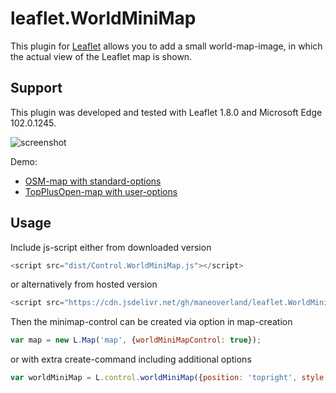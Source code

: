 leaflet.WorldMiniMap
========================

This plugin for [Leaflet](https://leafletjs.com/) allows you to add a small world-map-image, in which the actual view of the Leaflet map is shown.

Support
-------
This plugin was developed and tested with Leaflet 1.8.0 and Microsoft Edge 102.0.1245.

![screenshot](https://raw.github.com/maneoverland/leaflet.WorldMiniMap/master/OSM-Demo.PNG "Default look of the magnifying glass")

Demo:
* [OSM-map with standard-options](https://maneoverland.github.io/leaflet.WorldMiniMap/)
* [TopPlusOpen-map with user-options](https://maneoverland.github.io/leaflet.WorldMiniMap/tpo.html)

Usage
-----

Include js-script either from downloaded version
```js
<script src="dist/Control.WorldMiniMap.js"></script>
```
or alternatively from hosted version
```js
<script src="https://cdn.jsdelivr.net/gh/maneoverland/leaflet.WorldMiniMap@1.0.0/dist/Control.WorldMiniMap.js" integrity="sha512-PFw8St3qenU1/dmwCfiYYN/bRcqY1p3+sBATR+rZ6622eyXOk/8izVtlmm/k8qW7KbRIJsku838WCV5LMs6FCg==" crossorigin=""></script>
```

Then the minimap-control can be created via option in map-creation
```js
var map = new L.Map('map', {worldMiniMapControl: true});
```
or with extra create-command including additional options
```js
var worldMiniMap = L.control.worldMiniMap({position: 'topright', style: {opacity: 0.9, borderRadius: '0px', backgroundColor: 'lightblue'}}).addTo(map);
```
